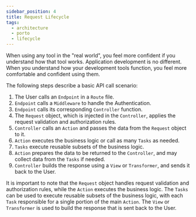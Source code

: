 ```yaml
---
sidebar_position: 4
title: Request Lifecycle
tags:
  - architecture
  - porto
  - lifecycle
---
```


When using any tool in the "real world", you feel more confident if you understand how that tool works.
Application development is no different.
When you understand how your development tools function, you feel more comfortable and confident using them.

The following steps describe a basic API call scenario:

1. The User calls an `Endpoint` in a `Route` file.
2. `Endpoint` calls a `Middleware` to handle the Authentication.
3. `Endpoint` calls its corresponding `Controller` function.
4. The `Request` object, which is injected in the `Controller`, applies the request validation and authorization rules.
5. `Controller` calls an `Action` and passes the data from the `Request` object to it.
6. `Action` executes the business logic or call as many `Tasks` as needed.
7. `Tasks` execute reusable subsets of the business logic.
8. `Action` prepares the data to be returned to the `Controller`, and may collect data from the `Tasks` if needed.
9. `Controller` builds the response using a `View` or `Transformer`, and sends it back to the User.

It is important to note that the `Request` object handles request validation and authorization rules,
while the `Action` executes the business logic.
The `Tasks` can be used to execute reusable subsets of the business logic,
with each `Task` responsible for a single portion of the main `Action`.
The `View` or `Transformer` is used to build the response that is sent back to the User.
